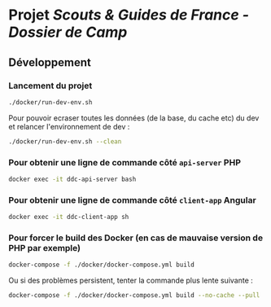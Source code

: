 # Projet *Scouts & Guides de France - Dossier de Camp*

## Développement
### Lancement du projet
```bash
./docker/run-dev-env.sh
```
Pour pouvoir ecraser toutes les données (de la base, du cache etc) du dev et relancer l'environnement de dev :
```bash
./docker/run-dev-env.sh --clean
```

### Pour obtenir une ligne de commande côté `api-server` PHP
```bash
docker exec -it ddc-api-server bash
```

### Pour obtenir une ligne de commande côté `client-app` Angular
```bash
docker exec -it ddc-client-app sh
```

### Pour forcer le build des Docker (en cas de mauvaise version de PHP par exemple)
```bash
docker-compose -f ./docker/docker-compose.yml build
```
Ou si des problèmes persistent, tenter la commande plus lente suivante :
```bash
docker-compose -f ./docker/docker-compose.yml build --no-cache --pull
```